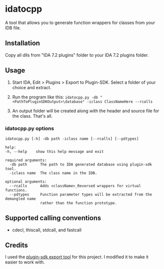 # idatocpp

A tool that allows you to generate function wrappers for classes from your IDB file.

## Installation

Copy all dlls from "IDA 7.2 plugins" folder to your IDA 7.2 plugins folder.

## Usage

1) Start IDA, Edit > Plugins > Export to Plugin-SDK. Select a folder of your choice and extract.

2) Run the program like this: `idatocpp.py -db "<PathToPluginSDKOutput>\database" -iclass ClassNameHere --rcalls`

3) An output folder will be created along with the header and source file for the class. That's all.

### idatocpp.py options 

```
idatocpp.py [-h] -db path -iclass name [--rcalls] [--pdtypes]

help:
-h, --help    show this help message and exit

required arguments:
  -db path      The path to IDA generated database using plugin-sdk tool.
  -iclass name  The class name in the IDB.
  
optional arguments:
  --rcalls      Adds <className>_Reversed wrappers for virtual functions.
  --pdtypes     Function parameter types will be extracted from the demangled name 
                rather than the function prototype.
```

## Supported calling conventions

- cdecl, thiscall, stdcall, and fastcall

## Credits 

I used the [plugin-sdk export tool](https://github.com/DK22Pac/plugin-sdk-tools) for this project. I modified it to make it easier to work with.
